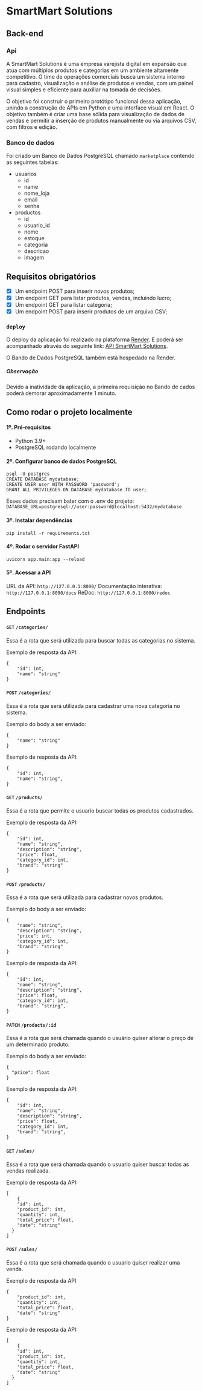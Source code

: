 # SmartMart Solutions

## Back-end

### Api

A SmartMart Solutions é uma empresa varejista digital em expansão que atua com múltiplos produtos e categorias em um ambiente altamente competitivo. O time de operações comerciais busca um sistema interno para cadastro, visualização e análise de produtos e vendas, com um painel visual simples e eficiente para auxiliar na tomada de decisões.

O objetivo foi construir o primeiro protótipo funcional dessa aplicação, unindo a construção de APIs em Python e uma interface visual em React. O objetivo também é criar uma base sólida para visualização de dados de vendas e permitir a inserção de produtos manualmente ou via arquivos CSV, com filtros e edição.

### Banco de dados

Foi criado um Banco de Dados PostgreSQL chamado `marketplace` contendo as seguintes tabelas:

- usuarios
  - id
  - name
  - nome_loja
  - email
  - senha
- productos
  - id
  - usuario_id
  - nome
  - estoque
  - categoria
  - descricao
  - imagem

## Requisitos obrigatórios

- [x] Um endpoint POST para inserir novos produtos;
- [x] Um endpoint GET para listar produtos, vendas, incluindo lucro;
- [x] Um endpoint GET para listar categoria;
- [x] Um endpoint POST para inserir produtos de um arquivo CSV;

### `deploy`

O deploy da aplicação foi realizado na plataforma [Render](https://render.com/).
E poderá ser acompanhado através do seguinte link: [API SmartMart Solutions](https://api-smartmark.onrender.com/).

O Bando de Dados PostgreSQL também está hospedado na Render.

##### Observação

Devido a inatividade da aplicação, a primeira requisição no Bando de cados poderá demorar aproximadamente 1 minuto.

## Como rodar o projeto localmente

#### 1º. Pré-requisitos

- Python 3.9+
- PostgreSQL rodando localmente

#### 2º. Configurar banco de dados PostgreSQL

```
psql -U postgres
CREATE DATABASE mydatabase;
CREATE USER user WITH PASSWORD 'password';
GRANT ALL PRIVILEGES ON DATABASE mydatabase TO user;
```

Esses dados precisam bater com o .env do projeto:
`DATABASE_URL=postgresql://user:password@localhost:5432/mydatabase`

#### 3º. Instalar dependências

`pip install -r requirements.txt`

#### 4º. Rodar o servidor FastAPI

`uvicorn app.main:app --reload`

#### 5º. Acessar a API

URL da API: `http://127.0.0.1:8000/`
Documentação interativa: `http://127.0.0.1:8000/docs`
ReDoc: `http://127.0.0.1:8000/redoc`

## Endpoints

#### `GET` `/categories/`

Essa é a rota que será utilizada para buscar todas as categorias no sistema.

Exemplo de resposta da API:

```
{
    "id": int,
    "name": "string"
}
```

#### `POST` `/categories/`

Essa é a rota que será utilizada para cadastrar uma nova categoria no sistema.

Exemplo do body a ser enviado:

```
{
    "name": "string"
}
```

Exemplo de resposta da API:

```
{
    "id": int,
    "name": "string",
}
```

#### `GET` `/products/`

Essa é a rota que permite o usuario buscar todas os produtos cadastrados.

Exemplo de resposta da API:

```
{
    "id": int,
    "name": "string",
    "description": "string",
    "price": float,
    "category_id": int,
    "brand": "string"
}
```

#### `POST` `/products/`

Essa é a rota que será utilizada para cadastrar novos produtos.

Exemplo do body a ser enviado:

```
{
    "name": "string",
    "description": "string",
    "price": int,
    "category_id": int,
    "brand": "string"
}
```

Exemplo de resposta da API:

```
{
    "id": int,
    "name": "string",
    "description": "string",
    "price": float,
    "category_id": int,
    "brand": "string",
}
```

#### `PATCH` `/products/:id`

Essa é a rota que será chamada quando o usuário quiser alterar o preço de um determinado produto.

Exemplo do body a ser enviado:

```
{
  "price": float
}
```

Exemplo de resposta da API:

```
{
    "id": int,
    "name": "string",
    "description": "string",
    "price": float,
    "category_id": int,
    "brand": "string",
}
```

#### `GET` `/sales/`

Essa é a rota que será chamada quando o usuario quiser buscar todas as vendas realizada.

Exemplo de resposta da API:

```
[
    {
    "id": int,
    "product_id": int,
    "quantity": int,
    "total_price": float,
    "date": "string"
  }
]
```

#### `POST` `/sales/`

Essa é a rota que será chamada quando o usuario quiser realizar uma venda.

Exemplo de resposta da API

```
{
    "product_id": int,
    "quantity": int,
    "total_price": float,
    "date": "string"
}
```

Exemplo de resposta da API:

```
[
    {
    "id": int,
    "product_id": int,
    "quantity": int,
    "total_price": float,
    "date": "string"
  }
]
```
